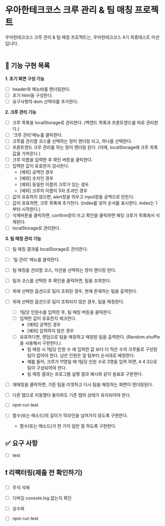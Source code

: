 # 우아한테크코스 크루 관리 & 팀 매칭 프로젝트 
우아한테크코스 크루 관리 & 팀 매칭 프로젝트는, 우아한테크코스 4기 최종테스트 미션입니다.  
<br>

## 🎯 기능 구현 목록  
**1. 초기 화면 구성 기능**
- [ ] header와 메뉴바를 렌더링한다. 
- [ ] 초기 html을 구성한다. 
- [ ] 요구사항의 dom 선택자를 추가한다. 

**2. 크루 관리 기능**
- [ ] 크루 목록을 localStorage로 관리한다. (백엔드 목록과 프론트엔드를 따로 관리한다.)
- [ ] '크루 관리'메뉴를 클릭한다. 
- [ ] 크루를 관리할 코스를 선택하는 창이 렌더링 되고, 하나를 선택한다. 
- [ ] 프론트엔드 크루 관리를 하는 창이 렌더링 된다. (이때, localStorage에 크루 목록값을 가져온다.)
- [ ] 크루 이름을 입력한 후 확인 버튼을 클릭한다. 
- [ ] 입력한 값이 유효한지 검사한다. 
  - [예외] 공백인 경우 
  - [예외] 숫자인 경우 
  - [예외] 동일한 이름의 크루가 있는 경우 
  - [예외] 크루의 이름이 5자 초과인 경우 
- [ ] 값이 유효하지 않으면, alert창을 띄우고 input창을 공백으로 만든다. 
- [ ] 값이 유효하면, 크루 목록에 추가한다. (index를 넣어 순서를 표시한다. index는 1부터 시작한다.)
- [ ] 삭제버튼을 클릭하면, confirm창이 뜨고 확인을 클릭하면 해당 크루가 목록에서 삭제된다. 
- [ ] localStorage로 관리한다. 

**3. 팀 매칭 관리 기능**
- [ ] 팀 매칭 결과를 localStorage로 관리한다. 
- [ ] '팀 관리' 메뉴를 클릭한다. 
- [ ] 팀 매칭을 관리할 코스, 미션을 선택하는 창이 렌더링 된다. 
- [ ] 팀과 코스를 선택한 후 확인을 클릭하면, 팀을 조회한다. 
- [ ] 위에 선택한 옵션으로 팀이 조회된 경우, 현재 존재하는 팀을 출력한다. 
- [ ] 위에 선택한 옵션으로 팀이 조회되지 않은 경우, 팀을 매칭한다. 
  - [ ] 1팀당 인원수를 입력한 후, 팀 매칭 버튼을 클릭한다. 
  - [ ] 입력한 값이 유효한지 체크한다. 
    - [예외] 공백인 경우
    - [예외] 입력하지 않은 경우 
  - [ ] 유효하다면, 랜덤으로 팀을 매칭하고 매칭된 팀을 출력한다. (Random.shuffle을 사용해서 구현한다.)
    - 팀 매칭 시 1팀당 인원 수 에 입력한 값 보다 더 적은 수의 크루들로 구성된 팀이 없어야 한다. 남은 인원은 앞 팀부터 순서대로 배정한다.
    - 예를 들어, 크루가 11명일 때 1팀당 인원 수로 3명을 입력 하면, 4 4 3으로 팀이 구성되어야 한다.
    - 팀 매칭 결과는 프로그램 실행 결과 예시와 같이 쉼표로 구분한다.
- [ ] 재매칭을 클릭하면, 기존 팀을 리셋하고 다시 팀을 매칭하는 화면이 렌더링된다. 

- [ ] 다른 탭으로 이동했다 돌아와도 기존 탭의 상태가 유지되어야 한다.
- [ ] npm run test 
- [ ] 함수(또는 메소드)의 길이가 15라인을 넘어가지 않도록 구현한다.
  - 함수(또는 메소드)가 한 가지 일만 잘 하도록 구현한다.

## ✅ 요구 사항 
- [ ] test

## ❗️ 리팩터링(제출 전 확인하기)
- [ ] 주석 삭제 
- [ ] 디버깅 console.log 없는지 확인
- [ ] 상수화
- [ ] npm run test 

